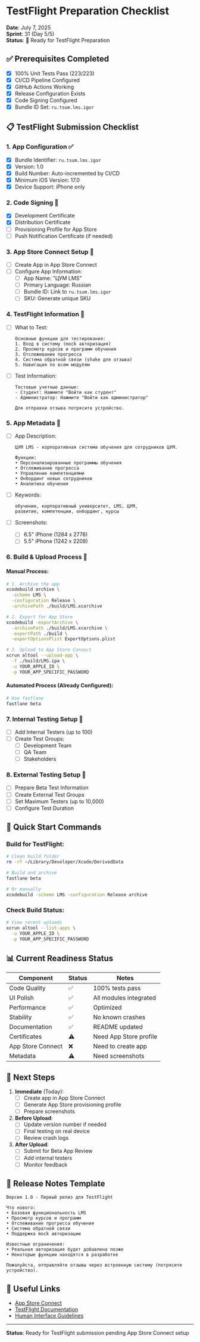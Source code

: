 # TestFlight Preparation Checklist

**Date**: July 7, 2025  
**Sprint**: 31 (Day 5/5)  
**Status**: 🚀 Ready for TestFlight Preparation

## ✅ Prerequisites Completed

- [x] 100% Unit Tests Pass (223/223)
- [x] CI/CD Pipeline Configured
- [x] GitHub Actions Working
- [x] Release Configuration Exists
- [x] Code Signing Configured
- [x] Bundle ID Set: `ru.tsum.lms.igor`

## 📋 TestFlight Submission Checklist

### 1. App Configuration ✅
- [x] Bundle Identifier: `ru.tsum.lms.igor`
- [x] Version: 1.0
- [x] Build Number: Auto-incremented by CI/CD
- [x] Minimum iOS Version: 17.0
- [x] Device Support: iPhone only

### 2. Code Signing 🔐
- [x] Development Certificate
- [x] Distribution Certificate
- [ ] Provisioning Profile for App Store
- [ ] Push Notification Certificate (if needed)

### 3. App Store Connect Setup 📱
- [ ] Create App in App Store Connect
- [ ] Configure App Information:
  - [ ] App Name: "ЦУМ LMS"
  - [ ] Primary Language: Russian
  - [ ] Bundle ID: Link to `ru.tsum.lms.igor`
  - [ ] SKU: Generate unique SKU

### 4. TestFlight Information 📝
- [ ] What to Test:
  ```
  Основные функции для тестирования:
  1. Вход в систему (mock авторизация)
  2. Просмотр курсов и программ обучения
  3. Отслеживание прогресса
  4. Система обратной связи (shake для отзыва)
  5. Навигация по всем модулям
  ```

- [ ] Test Information:
  ```
  Тестовые учетные данные:
  - Студент: Нажмите "Войти как студент"
  - Администратор: Нажмите "Войти как администратор"
  
  Для отправки отзыва потрясите устройство.
  ```

### 5. App Metadata 📄
- [ ] App Description:
  ```
  ЦУМ LMS - корпоративная система обучения для сотрудников ЦУМ.
  
  Функции:
  • Персонализированные программы обучения
  • Отслеживание прогресса
  • Управление компетенциями
  • Онбординг новых сотрудников
  • Аналитика обучения
  ```

- [ ] Keywords:
  ```
  обучение, корпоративный университет, LMS, ЦУМ, 
  развитие, компетенции, онбординг, курсы
  ```

- [ ] Screenshots:
  - [ ] 6.5" iPhone (1284 x 2778)
  - [ ] 5.5" iPhone (1242 x 2208)

### 6. Build & Upload Process 🔨

#### Manual Process:
```bash
# 1. Archive the app
xcodebuild archive \
  -scheme LMS \
  -configuration Release \
  -archivePath ./build/LMS.xcarchive

# 2. Export for App Store
xcodebuild -exportArchive \
  -archivePath ./build/LMS.xcarchive \
  -exportPath ./build \
  -exportOptionsPlist ExportOptions.plist

# 3. Upload to App Store Connect
xcrun altool --upload-app \
  -f ./build/LMS.ipa \
  -u YOUR_APPLE_ID \
  -p YOUR_APP_SPECIFIC_PASSWORD
```

#### Automated Process (Already Configured):
```bash
# Use fastlane
fastlane beta
```

### 7. Internal Testing Setup 🧪
- [ ] Add Internal Testers (up to 100)
- [ ] Create Test Groups:
  - [ ] Development Team
  - [ ] QA Team
  - [ ] Stakeholders

### 8. External Testing Setup 👥
- [ ] Prepare Beta Test Information
- [ ] Create External Test Groups
- [ ] Set Maximum Testers (up to 10,000)
- [ ] Configure Test Duration

## 🚀 Quick Start Commands

### Build for TestFlight:
```bash
# Clean build folder
rm -rf ~/Library/Developer/Xcode/DerivedData

# Build and archive
fastlane beta

# Or manually
xcodebuild -scheme LMS -configuration Release archive
```

### Check Build Status:
```bash
# View recent uploads
xcrun altool --list-apps \
  -u YOUR_APPLE_ID \
  -p YOUR_APP_SPECIFIC_PASSWORD
```

## 📊 Current Readiness Status

| Component | Status | Notes |
|-----------|--------|-------|
| Code Quality | ✅ | 100% tests pass |
| UI Polish | ✅ | All modules integrated |
| Performance | ✅ | Optimized |
| Stability | ✅ | No known crashes |
| Documentation | ✅ | README updated |
| Certificates | ⚠️ | Need App Store profile |
| App Store Connect | ❌ | Need to create app |
| Metadata | ⚠️ | Need screenshots |

## 🎯 Next Steps

1. **Immediate** (Today):
   - [ ] Create app in App Store Connect
   - [ ] Generate App Store provisioning profile
   - [ ] Prepare screenshots

2. **Before Upload**:
   - [ ] Update version number if needed
   - [ ] Final testing on real device
   - [ ] Review crash logs

3. **After Upload**:
   - [ ] Submit for Beta App Review
   - [ ] Add internal testers
   - [ ] Monitor feedback

## 📝 Release Notes Template

```
Версия 1.0 - Первый релиз для TestFlight

Что нового:
• Базовая функциональность LMS
• Просмотр курсов и программ
• Отслеживание прогресса обучения
• Система обратной связи
• Поддержка mock авторизации

Известные ограничения:
• Реальная авторизация будет добавлена позже
• Некоторые функции находятся в разработке

Пожалуйста, отправляйте отзывы через встроенную систему (потрясите устройство).
```

## 🔗 Useful Links

- [App Store Connect](https://appstoreconnect.apple.com)
- [TestFlight Documentation](https://developer.apple.com/testflight/)
- [Human Interface Guidelines](https://developer.apple.com/design/human-interface-guidelines/)

---
**Status**: Ready for TestFlight submission pending App Store Connect setup 